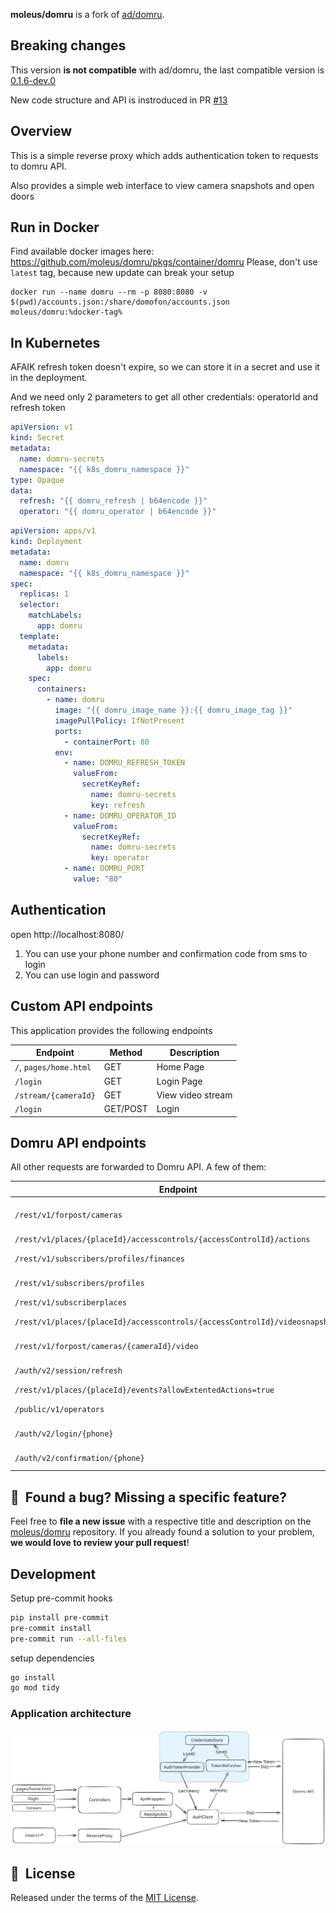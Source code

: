 **moleus/domru** is a fork of [ad/domru](https://github.com/ad/domru).

## Breaking changes
This version **is not compatible** with ad/domru, the last compatible version is [0.1.6-dev.0](https://github.com/users/moleus/packages/container/domru/218322867?tag=0.1.6-dev.0)

New code structure and API is instroduced in PR [#13](https://github.com/moleus/domru/pull/13)

## Overview

This is a simple reverse proxy which adds authentication token to requests to domru API.

Also provides a simple web interface to view camera snapshots and open doors

## Run in Docker
Find available docker images here: https://github.com/moleus/domru/pkgs/container/domru
Please, don't use `latest` tag, because new update can break your setup

```shell
docker run --name domru --rm -p 8080:8080 -v $(pwd)/accounts.json:/share/domofon/accounts.json moleus/domru:%docker-tag%
```

## In Kubernetes
AFAIK refresh token doesn't expire, so we can store it in a secret and use it in the deployment.

And we need only 2 parameters to get all other credentials: operatorId and refresh token
```yaml
apiVersion: v1
kind: Secret
metadata:
  name: domru-secrets
  namespace: "{{ k8s_domru_namespace }}"
type: Opaque
data:
  refresh: "{{ domru_refresh | b64encode }}"
  operator: "{{ domru_operator | b64encode }}"
```

```yaml
apiVersion: apps/v1
kind: Deployment
metadata:
  name: domru
  namespace: "{{ k8s_domru_namespace }}"
spec:
  replicas: 1
  selector:
    matchLabels:
      app: domru
  template:
    metadata:
      labels:
        app: domru
    spec:
      containers:
        - name: domru
          image: "{{ domru_image_name }}:{{ domru_image_tag }}"
          imagePullPolicy: IfNotPresent
          ports:
            - containerPort: 80
          env:
            - name: DOMRU_REFRESH_TOKEN
              valueFrom:
                secretKeyRef:
                  name: domru-secrets
                  key: refresh
            - name: DOMRU_OPERATOR_ID
              valueFrom:
                secretKeyRef:
                  name: domru-secrets
                  key: operator
            - name: DOMRU_PORT
              value: "80"
```

## Authentication

open http://localhost:8080/

1. You can use your phone number and confirmation code from sms to login
2. You can use login and password

## Custom API endpoints

This application provides the following endpoints

| Endpoint               | Method   | Description       |
|------------------------|----------|-------------------|
| `/`, `pages/home.html` | GET      | Home Page         |
| `/login`               | GET      | Login Page        |
| `/stream/{cameraId}`   | GET      | View video stream |
| `/login`               | GET/POST | Login             |

## Domru API endpoints

All other requests are forwarded to Domru API. A few of them:

| Endpoint                                                                    | Method | Description        |
|-----------------------------------------------------------------------------|--------|--------------------|
| `/rest/v1/forpost/cameras`                                                  | GET    | Get cameras list   |
| `/rest/v1/places/{placeId}/accesscontrols/{accessControlId}/actions`        | POST   | Open door          |
| `/rest/v1/subscribers/profiles/finances`                                    | GET    | Get finances       |
| `/rest/v1/subscribers/profiles`                                             | GET    | Get profile info   |
| `/rest/v1/subscriberplaces`                                                 | GET    | Get places         |
| `/rest/v1/places/{placeId}/accesscontrols/{accessControlId}/videosnapshots` | GET    | Get video snapshot |
| `/rest/v1/forpost/cameras/{cameraId}/video`                                 | GET    | Get video stream   |
| `/auth/v2/session/refresh`                                                  | GET    | Get new token      |
| `/rest/v1/places/{placeId}/events?allowExtentedActions=true`                | GET    | Get events         |
| `/public/v1/operators`                                                      | GET    | List of operators  |
| `/auth/v2/login/{phone}`                                                    | GET    | Get accounts       |
| `/auth/v2/confirmation/{phone}`                                             | POST   | Confirm sms code   |

## 🤝&nbsp; Found a bug? Missing a specific feature?

Feel free to **file a new issue** with a respective title and description on
the [moleus/domru](https://github.com/moleus/domru/issues) repository. If you already found a solution to your problem,
**we would love to review your pull request**!

## Development

Setup pre-commit hooks
```bash
pip install pre-commit
pre-commit install
pre-commit run --all-files
```

setup dependencies
```bash
go install
go mod tidy
```

### Application architecture

![Architecture](img/architecture.svg)

## 📘&nbsp; License

Released under the terms of the [MIT License](LICENSE).
